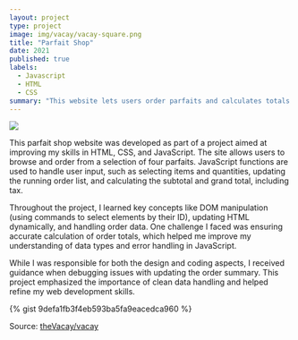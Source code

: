 ```yaml
---
layout: project
type: project
image: img/vacay/vacay-square.png
title: "Parfait Shop"
date: 2021
published: true
labels:
  - Javascript
  - HTML
  - CSS
summary: "This website lets users order parfaits and calculates totals."
---
```


<img class="img-fluid" src="../img/vacay/vacay-home-page.png">

This parfait shop website was developed as part of a project aimed at improving my skills in HTML, CSS, and JavaScript. The site allows users to browse and order from a selection of four parfaits. JavaScript functions are used to handle user input, such as selecting items and quantities, updating the running order list, and calculating the subtotal and grand total, including tax.

Throughout the project, I learned key concepts like DOM manipulation (using commands to select elements by their ID), updating HTML dynamically, and handling order data. One challenge I faced was ensuring accurate calculation of order totals, which helped me improve my understanding of data types and error handling in JavaScript.

While I was responsible for both the design and coding aspects, I received guidance when debugging issues with updating the order summary. This project emphasized the importance of clean data handling and helped refine my web development skills.


{% gist 9defa1fb3f4eb593ba5fa9eacedca960 %}
 
Source: <a href="https://github.com/theVacay/vacay">theVacay/vacay</a>
